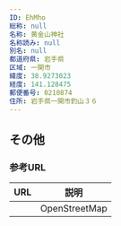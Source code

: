 ```yaml
---
ID: EhMho
総称: null
名称: 黄金山神社
名称読み: null
別名: null
都道府県: 岩手県
区域: 一関市
緯度: 38.9273023
経度: 141.128475
郵便番号: 0210874
住所: 岩手県一関市釣山３６
---
```


## その他

### 参考URL

| URL | 説明          |
| --- | ------------- |
|     | OpenStreetMap |
